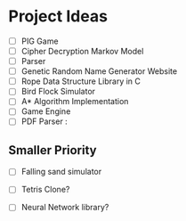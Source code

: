 # Project Ideas

- [ ] PIG Game
- [ ] Cipher Decryption Markov Model 
- [ ] Parser 
- [ ] Genetic Random Name Generator Website 
- [ ] Rope Data Structure Library in C
- [ ] Bird Flock Simulator
- [ ] A* Algorithm Implementation
- [ ] Game Engine
- [ ] PDF Parser :

## Smaller Priority
- [ ] Falling sand simulator
- [ ] Tetris Clone?
- [ ] Neural Network library?


